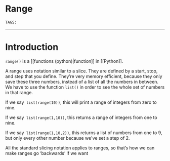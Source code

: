 # Range
`TAGS:`

---
# Introduction 
`range()` is a [[functions (python)|function]] in [[Python]].

A range uses notation similar to a slice. They are defined by a start, stop, and step that you define. They’re very memory efficient, because they only save these three numbers, instead of a list of all the numbers in between. We have to use the function `list()` in order to see the whole set of numbers in that range. 

If we say` list(range(10))`, this will print a range of integers from zero to nine. 

If we say` list(range(1,10))`, this returns a range of integers from one to nine. 

If we say` list(range(1,10,2))`, this returns a list of numbers from one to 9, but only every other number because we've set a step of 2. 

All the standard slicing notation applies to ranges, so that’s how we can make ranges go ‘backwards’ if we want
